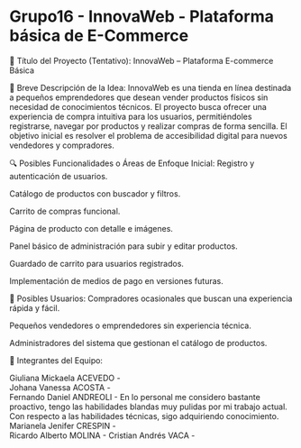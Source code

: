 # Grupo16 - InnovaWeb - Plataforma básica de E-Commerce

🧱 Título del Proyecto (Tentativo):
InnovaWeb – Plataforma E-commerce Básica

🌟 Breve Descripción de la Idea:
InnovaWeb es una tienda en línea destinada a pequeños emprendedores que desean vender productos físicos sin necesidad de conocimientos técnicos. El proyecto busca ofrecer una experiencia de compra intuitiva para los usuarios, permitiéndoles registrarse, navegar por productos y realizar compras de forma sencilla.
El objetivo inicial es resolver el problema de accesibilidad digital para nuevos vendedores y compradores.

🔍 Posibles Funcionalidades o Áreas de Enfoque Inicial:
Registro y autenticación de usuarios.

Catálogo de productos con buscador y filtros.

Carrito de compras funcional.

Página de producto con detalle e imágenes.

Panel básico de administración para subir y editar productos.

Guardado de carrito para usuarios registrados.

Implementación de medios de pago en versiones futuras.

👤 Posibles Usuarios:
Compradores ocasionales que buscan una experiencia rápida y fácil.

Pequeños vendedores o emprendedores sin experiencia técnica.

Administradores del sistema que gestionan el catálogo de productos.

👤 Integrantes del Equipo:

Giuliana Mickaela ACEVEDO -  
Johana Vanessa ACOSTA -  
Fernando Daniel ANDREOLI - En lo personal me considero bastante proactivo, tengo las habilidades blandas muy pulidas por mi trabajo actual. Con respecto a las habilidades técnicas, sigo adquiriendo conocimiento.
Marianela Jenifer CRESPIN -  
Ricardo Alberto MOLINA - 
Cristian Andrés VACA -

